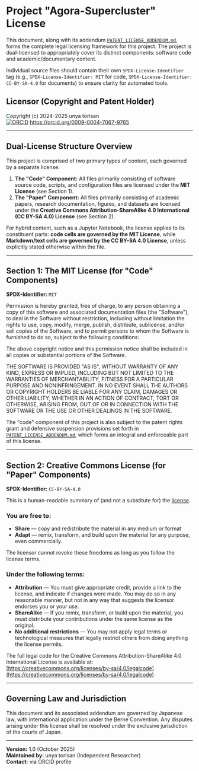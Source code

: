 # Project "Agora-Supercluster" License

This document, along with its addendum [`PATENT_LICENSE_ADDENDUM.md`](PATENT_LICENSE_ADDENDUM.md), forms the complete legal licensing framework for this project. The project is dual-licensed to appropriately cover its distinct components: software code and academic/documentary content.

Individual source files should contain their own `SPDX-License-Identifier` tag (e.g., `SPDX-License-Identifier: MIT` for code, `SPDX-License-Identifier: CC-BY-SA-4.0` for documents) to ensure clarity for automated tools.

## Licensor (Copyright and Patent Holder)

Copyright (c) 2024-2025 unya torisan  
[![ORCID](https://info.orcid.org/wp-content/uploads/2019/11/orcid_16x16.png)](https://orcid.org/0009-0004-7067-9765) https://orcid.org/0009-0004-7067-9765

---

## Dual-License Structure Overview

This project is comprised of two primary types of content, each governed by a separate license:

1.  **The "Code" Component:** All files primarily consisting of software source code, scripts, and configuration files are licensed under the **MIT License** (see Section 1).
2.  **The "Paper" Component:** All files primarily consisting of academic papers, research documentation, figures, and datasets are licensed under the **Creative Commons Attribution-ShareAlike 4.0 International (CC BY-SA 4.0) License** (see Section 2).

For hybrid content, such as a Jupyter Notebook, the license applies to its constituent parts: **code cells are governed by the MIT License**, while **Markdown/text cells are governed by the CC BY-SA 4.0 License**, unless explicitly stated otherwise within the file.

---

## Section 1: The MIT License (for "Code" Components)

**SPDX-Identifier:** `MIT`

Permission is hereby granted, free of charge, to any person obtaining a copy of this software and associated documentation files (the "Software"), to deal in the Software without restriction, including without limitation the rights to use, copy, modify, merge, publish, distribute, sublicense, and/or sell copies of the Software, and to permit persons to whom the Software is furnished to do so, subject to the following conditions:

The above copyright notice and this permission notice shall be included in all copies or substantial portions of the Software.

THE SOFTWARE IS PROVIDED "AS IS", WITHOUT WARRANTY OF ANY KIND, EXPRESS OR IMPLIED, INCLUDING BUT NOT LIMITED TO THE WARRANTIES OF MERCHANTABILITY, FITNESS FOR A PARTICULAR PURPOSE AND NONINFRINGEMENT. IN NO EVENT SHALL THE AUTHORS OR COPYRIGHT HOLDERS BE LIABLE FOR ANY CLAIM, DAMAGES OR OTHER LIABILITY, WHETHER IN AN ACTION OF CONTRACT, TORT OR OTHERWISE, ARISING FROM, OUT OF OR IN CONNECTION WITH THE SOFTWARE OR THE USE OR OTHER DEALINGS IN THE SOFTWARE.

The "code" component of this project is also subject to the patent rights grant and defensive suspension provisions set forth in [`PATENT_LICENSE_ADDENDUM.md`](PATENT_LICENSE_ADDENDUM.md), which forms an integral and enforceable part of this license.

---

## Section 2: Creative Commons License (for "Paper" Components)

**SPDX-Identifier:** `CC-BY-SA-4.0`

This is a human-readable summary of (and not a substitute for) the [license](https://creativecommons.org/licenses/by-sa/4.0/legalcode).

### You are free to:

*   **Share** — copy and redistribute the material in any medium or format
*   **Adapt** — remix, transform, and build upon the material
for any purpose, even commercially.

The licensor cannot revoke these freedoms as long as you follow the license terms.

### Under the following terms:

*   **Attribution** — You must give appropriate credit, provide a link to the license, and indicate if changes were made. You may do so in any reasonable manner, but not in any way that suggests the licensor endorses you or your use.
*   **ShareAlike** — If you remix, transform, or build upon the material, you must distribute your contributions under the same license as the original.
*   **No additional restrictions** — You may not apply legal terms or technological measures that legally restrict others from doing anything the license permits.

The full legal code for the Creative Commons Attribution-ShareAlike 4.0 International License is available at:  
[https://creativecommons.org/licenses/by-sa/4.0/legalcode](https://creativecommons.org/licenses/by-sa/4.0/legalcode)

---

## Governing Law and Jurisdiction

This document and its associated addendum are governed by Japanese law, with international application under the Berne Convention. Any disputes arising under this license shall be resolved under the exclusive jurisdiction of the courts of Japan.

---
**Version:** 1.0 (October 2025)  
**Maintained by:** unya torisan (Independent Researcher)  
**Contact:** via ORCID profile

